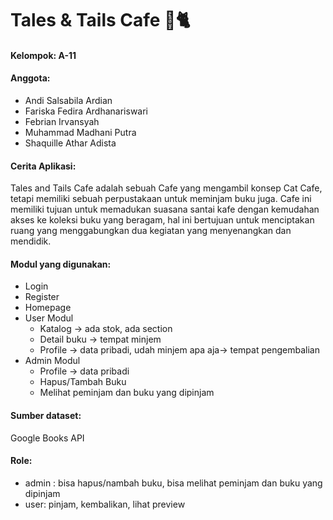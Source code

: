 # Tales & Tails Cafe 🏰🐈

#### Kelompok: A-11  
#### Anggota:
- Andi Salsabila Ardian
- Fariska Fedira Ardhanariswari
- Febrian Irvansyah
- Muhammad Madhani Putra
- Shaquille Athar Adista

#### Cerita Aplikasi:
Tales and Tails Cafe adalah sebuah Cafe yang mengambil konsep Cat Cafe, tetapi memiliki sebuah perpustakaan untuk meminjam buku juga. Cafe ini memiliki tujuan untuk memadukan suasana santai kafe dengan kemudahan akses ke koleksi buku yang beragam, hal ini bertujuan untuk menciptakan ruang yang menggabungkan dua kegiatan yang menyenangkan dan mendidik.

#### Modul yang digunakan:
- Login
- Register
- Homepage
- User Modul
  - Katalog -> ada stok, ada section
  - Detail buku -> tempat minjem
  - Profile -> data pribadi, udah minjem apa aja-> tempat pengembalian
- Admin Modul
  - Profile -> data pribadi
  - Hapus/Tambah Buku
  - Melihat peminjam dan buku yang dipinjam
  
#### Sumber dataset:
Google Books API

#### Role:
- admin : bisa hapus/nambah buku, bisa melihat peminjam dan buku yang dipinjam  
- user: pinjam, kembalikan, lihat preview
